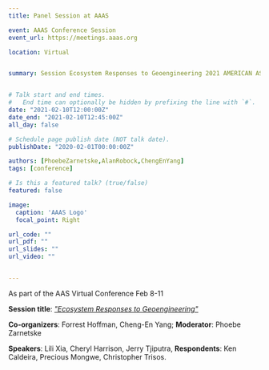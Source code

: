 ```yaml
---
title: Panel Session at AAAS

event: AAAS Conference Session
event_url: https://meetings.aaas.org

location: Virtual


summary: Session Ecosystem Responses to Geoengineering 2021 AMERICAN ASSOCIATION FOR THE ADVANCEMENT OF SCIENCE meeting.


# Talk start and end times.
#   End time can optionally be hidden by prefixing the line with `#`.
date: "2021-02-10T12:00:00Z"
date_end: "2021-02-10T12:45:00Z"
all_day: false

# Schedule page publish date (NOT talk date).
publishDate: "2020-02-01T00:00:00Z"

authors: [PhoebeZarnetske,AlanRobock,ChengEnYang]
tags: [conference]

# Is this a featured talk? (true/false)
featured: false

image:
  caption: 'AAAS Logo'
  focal_point: Right

url_code: ""
url_pdf: ""
url_slides: ""
url_video: ""


---
```

As part of the AAS Virtual Conference Feb 8-11

**Session title**: *["Ecosystem Responses to Geoengineering"](https://aaas.confex.com/aaas/2021/meetingapp.cgi/Session/27417)* 

**Co-organizers**: Forrest Hoffman, Cheng-En Yang; **Moderator**: Phoebe Zarnetske

**Speakers**: Lili Xia, Cheryl Harrison, Jerry Tjiputra, **Respondents**: Ken Caldeira, Precious Mongwe, Christopher Trisos.

